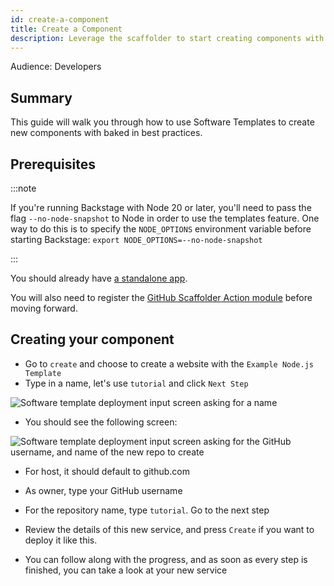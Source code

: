 ```yaml
---
id: create-a-component
title: Create a Component
description: Leverage the scaffolder to start creating components with best practices.
---
```


Audience: Developers

## Summary

This guide will walk you through how to use Software Templates to create new components with baked in best practices.

## Prerequisites

:::note

If you're running Backstage with Node 20 or later, you'll need to pass the flag `--no-node-snapshot` to Node in order to use the templates feature. One way to do this is to specify the `NODE_OPTIONS` environment variable before starting Backstage: `export NODE_OPTIONS=--no-node-snapshot`

:::

You should already have [a standalone app](../index.md).

You will also need to register the [GitHub Scaffolder Action module](../../features/software-templates/builtin-actions.md#installing-action-modules) before moving forward.

## Creating your component

- Go to `create` and choose to create a website with the `Example Node.js Template`
- Type in a name, let's use `tutorial` and click `Next Step`

![Software template deployment input screen asking for a name](../../assets/getting-started/b-scaffold-1.png)

- You should see the following screen:

![Software template deployment input screen asking for the GitHub username, and name of the new repo to create](../../assets/getting-started/b-scaffold-2.png)

- For host, it should default to github.com
- As owner, type your GitHub username
- For the repository name, type `tutorial`. Go to the next step

- Review the details of this new service, and press `Create` if you want to
  deploy it like this.
- You can follow along with the progress, and as soon as every step is
  finished, you can take a look at your new service
